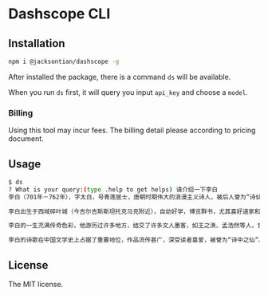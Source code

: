 # Dashscope CLI

## Installation

```sh
npm i @jacksontian/dashscope -g
```

After installed the package, there is a command `ds` will be available.

When you run `ds` first, it will query you input `api_key` and choose a `model`.

### Billing

Using this tool may incur fees. The billing detail please according to pricing document.

## Usage

```sh
$ ds
? What is your query:(type .help to get helps) 请介绍一下李白
李白（701年－762年），字太白，号青莲居士，唐朝时期伟大的浪漫主义诗人，被后人誉为“诗仙”，与杜甫并称为“李杜”。他是中国古代文学的杰出代表之一，其诗歌才情横溢、豪放洒脱、意境开阔，对后世影响深远。

李白出生于西域碎叶城（今吉尔吉斯斯坦托克马克附近），自幼好学，博览群书，尤其喜好道家和道教文化。他的诗作题材广泛，包括山水田园、边塞战争、历史咏史、饮酒送别、抒怀言志等，形式多样，既有长篇叙事诗，也有短小精悍的绝句。李白的诗歌语言生动活泼，善于运用夸张、比喻、象征等修辞手法，富有音乐性和画面感。

李白的一生充满传奇色彩，他游历过许多地方，结交了许多文人墨客，如王之涣、孟浩然等人，曾得到唐玄宗赏识，并赐金带。然而，由于个性张扬，不拘小节，又屡次因醉酒惹祸，最终在安史之乱期间流落江南，病逝于当涂县（今安徽马鞍山）采石矶。

李白的诗歌在中国文学史上占据了重要地位，作品流传甚广，深受读者喜爱，被誉为“诗中之仙”。他的诗歌艺术成就和人格魅力，使他在世界范围内也享有极高的声誉。
```

## License

The MIT license.
